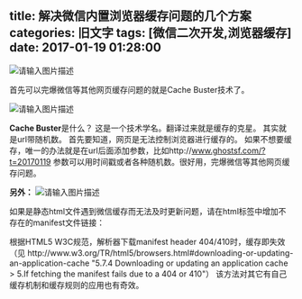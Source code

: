 title: 解决微信内置浏览器缓存问题的几个方案
categories: 旧文字
tags: [微信二次开发,浏览器缓存]
date: 2017-01-19 01:28:00
---
![请输入图片描述][1]

首先可以完爆微信等其他网页缓存问题的就是Cache Buster技术了。

![请输入图片描述][2]

**Cache Buster**是什么？ 这是一个技术学名。翻译过来就是缓存的克星。
其实就是url带随机数。
首先要知道，网页是无法控制浏览器进行缓存的。
如果不想要缓存，唯一的办法就是在url后面添加参数，比如http://www.ghostsf.com/?t=20170119
参数可以用时间戳或者各种随机数。很好用，完爆微信等其他网页缓存问题。

**另外：**
![请输入图片描述][3]

如果是静态html文件遇到微信缓存而无法及时更新问题，请在html标签中增加不存在的manifest文件链接：
<html manifest="IGNORE.manifest">
根据HTML5 W3C规范，解析器下载manifest header 404/410时，缓存即失效（见
http://www.w3.org/TR/html5/browsers.html#downloading-or-updating-an-application-cache "5.7.4 Downloading or updating an application cache > 5.If fetching the manifest fails due to a 404 or 410"）
该方法对其它有自己缓存机制和缓存规则的应用也有奇效。


  [1]: http://p3.pstatp.com/large/15a20001a3c271f4d020
  [2]: http://p1.pstatp.com/large/159f000419c69d53d5f1
  [3]: http://p3.pstatp.com/large/1534000791ee37de1e78